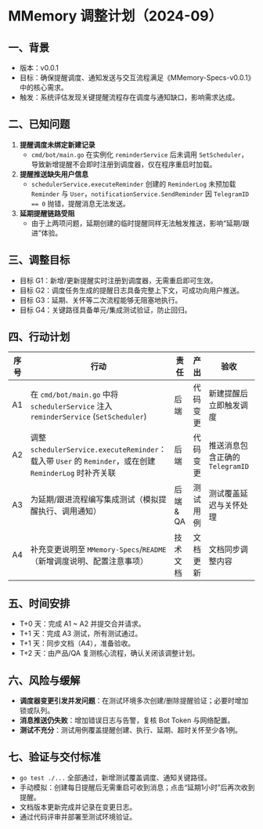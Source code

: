 # MMemory 调整计划（2024-09）

## 一、背景
- 版本：v0.0.1
- 目标：确保提醒调度、通知发送与交互流程满足《MMemory-Specs-v0.0.1》中的核心需求。
- 触发：系统评估发现关键提醒流程存在调度与通知缺口，影响需求达成。

## 二、已知问题
1. **提醒调度未绑定新建记录**
   - `cmd/bot/main.go` 在实例化 `reminderService` 后未调用 `SetScheduler`，导致新增提醒不会即时注册到调度器，仅在程序重启时加载。
2. **提醒推送缺失用户信息**
   - `schedulerService.executeReminder` 创建的 `ReminderLog` 未预加载 `Reminder` 与 `User`，`notificationService.SendReminder` 因 `TelegramID == 0` 抛错，提醒消息无法发送。
3. **延期提醒链路受阻**
   - 由于上两项问题，延期创建的临时提醒同样无法触发推送，影响“延期/跟进”体验。

## 三、调整目标
- 目标 G1：新增/更新提醒实时注册到调度器，无需重启即可生效。
- 目标 G2：调度任务生成的提醒日志具备完整上下文，可成功向用户推送。
- 目标 G3：延期、关怀等二次流程能够无阻塞地执行。
- 目标 G4：关键路径具备单元/集成测试验证，防止回归。

## 四、行动计划
| 序号 | 行动 | 责任 | 产出 | 验收 | 预计工时 |
|------|------|------|------|------|----------|
| A1 | 在 `cmd/bot/main.go` 中将 `schedulerService` 注入 `reminderService` (`SetScheduler`) | 后端 | 代码变更 | 新建提醒后立即触发调度 | 0.5h |
| A2 | 调整 `schedulerService.executeReminder`：载入带 `User` 的 `Reminder`，或在创建 `ReminderLog` 时补齐关联 | 后端 | 代码变更 | 推送消息包含正确的 `TelegramID` | 1h |
| A3 | 为延期/跟进流程编写集成测试（模拟提醒执行、调用通知） | 后端 & QA | 测试用例 | 测试覆盖延迟与关怀处理 | 1.5h |
| A4 | 补充变更说明至 `MMemory-Specs`/`README`（新增调度说明、配置注意事项） | 技术文档 | 文档更新 | 文档同步调整内容 | 0.5h |

## 五、时间安排
- T+0 天：完成 A1 ~ A2 并提交合并请求。
- T+1 天：完成 A3 测试，所有测试通过。
- T+1 天：同步文档（A4），准备验收。
- T+2 天：由产品/QA 复测核心流程，确认关闭该调整计划。

## 六、风险与缓解
- **调度器变更引发并发问题**：在测试环境多次创建/删除提醒验证；必要时增加锁或队列。
- **消息推送仍失败**：增加错误日志与告警，复核 Bot Token 与网络配置。
- **测试不充分**：测试用例覆盖提醒创建、执行、延期、超时关怀至少各1例。

## 七、验证与交付标准
- `go test ./...` 全部通过，新增测试覆盖调度、通知关键路径。
- 手动模拟：创建每日提醒后无需重启可收到消息；点击“延期1小时”后再次收到提醒。
- 文档版本更新完成并记录在变更日志。
- 通过代码评审并部署至测试环境验证。
